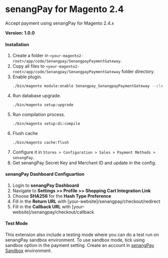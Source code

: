 # senangPay for Magento 2.4

Accept payment using senangPay for Magento 2.4.x

**Version: 1.0.0**

#### Installation

1. Create a folder in `<your-magento2-root>/app/code/Senangpay/SenangpayPaymentGateway`.
1. Copy all files to `<your-magento2-root>/app/code/Senangpay/SenangpayPaymentGateway` folder directory.
1. Enable plugin.
    ```bash
    ./bin/magento module:enable Senangpay_SenangpayPaymentGateway --clear-static-content
    ```
1. Run database upgrade.
    ```bash
    ./bin/magento setup:upgrade
    ```
1. Run compilation process.
    ```bash
    ./bin/magento setup:di:compile
    ```
1. Flush cache
    ```bash
    ./bin/magento cache:flush
    ```
1. Configure it in `Stores > Configuration > Sales > Payment Methods > senangPay`.
1. Get senangPay Secret Key and Merchant ID and update in the config.

#### senangPay Dashboard Configuartion

1. Login to **senangPay Dashboard**
2. Navigate to **Settings >> Profile >> Shopping Cart Integration Link**
2. Choose **SHA256** for the **Hash Type Preference**
3. Fill in the **Return URL** with [your-website]/senangpay/checkout/redirect
4. Fill in the **Callback URL** with [your-website]/senangpay/checkout/callback

#### Test Mode

This extension also include a testing mode where you can do a test run on senangPay sandbox environment. To use sandbox mode, tick using sandbox option in the payment setting. Create an account in [senangPay Sandbox](https://sandbox.senangpay.my) environment. 
